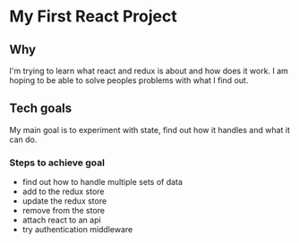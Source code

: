 <h1>My First React Project</h1>

<h2>Why</h2>
I'm trying to learn what react and redux is about and how does it work.  I am hoping to be able to solve peoples problems with what I find out. 

<h2>Tech goals</h2>
My main goal is to experiment with state, find out how it handles and what it can do.  
<h3>Steps to achieve goal</h3> 
<ul>
<li> find out how to handle multiple sets of data </li>
<li> add to the redux store</li>
<li> update the redux store</li>
<li> remove from the store </li>
<li> attach react to an api </li>
<li> try authentication middleware</li> 
</ul>
